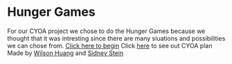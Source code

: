 # Hunger Games
For our CYOA project we chose to do the Hunger Games because we thought that it was intresting since there are many siuations and possibilities we can chose from. 
  [Click here to begin](beggining.md)
 Click [here](https://docs.google.com/drawings/d/1Sp8cdt1EFA_ZE3_uFIc-II6UBmqbL3-LqQPKAg7xFZo/edit?usp=sharing) to see out CYOA plan
 Made by [Wilson Huang](https://wilsonh4522.github.io/) and [Sidney Stein](https://sidneys9656.github.io/)
